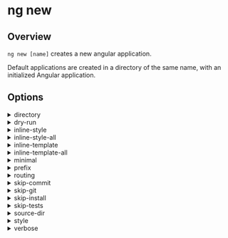 <!-- Links in /docs/documentation should NOT have `.md` at the end, because they end up in our wiki at release. -->

# ng new

## Overview
`ng new [name]` creates a new angular application.

Default applications are created in a directory of the same name, with an initialized Angular application.

## Options
<details>
  <summary>directory</summary>
  <p>
    <code>--directory</code> (alias: <code>-dir</code>) <em>default value: dir</em>
  </p>
  <p>
    The directory name to create the app in.
  </p>
</details>

<details>
  <summary>dry-run</summary>
  <p>
    <code>--dry-run</code> (alias: <code>-d</code>) <em>default value: false</em>
  </p>
  <p>
    Run through without making any changes. Will list all files that would have been created when running <code>ng new</code>.
  </p>
</details>

<details>
  <summary>inline-style</summary>
  <p>
    <code>--inline-style</code> (alias: <code>-is</code>) <em>default value: false</em>
  </p>
  <p>
    Determine whether the generated AppComponent styles will be inlined in the component code, or a seperate styles file.
  </p>
</details>

<details>
  <summary>inline-style-all</summary>
  <p>
    <code>--inline-style-all</code> (alias: <code>-isa</code>) <em>default value: false</em>
  </p>
  <p>
    Determine whether all generated components' styles will be inlined in the component code, or a seperate styles file.
  </p>
  <p>
    You can later change the value in <em>.angular-cli.json</em> (<code>defaults.component.inlineStyle</code>).
  </p>
</details>

<details>
  <summary>inline-template</summary>
  <p>
    <code>--inline-template</code> (alias: <code>-it</code>) <em>default value: false</em>
  </p>
  <p>
    Determine whether the generated AppComponent template will be inlined in the component code, or a seperate template file.
  </p>
</details>

<details>
  <summary>inline-template-all</summary>
  <p>
    <code>--inline-template-all</code> (alias: <code>-ita</code>) <em>default value: false</em>
  </p>
  <p>
    Determine whether all generated components' templates will be inlined in the component code, or a seperate template file.
  </p>
  <p>
    You can later change the value in <em>.angular-cli.json</em> (<code>defaults.component.inlineTemplate</code>).
  </p>
</details>

<details>
  <summary>minimal</summary>
  <p>
    <code>--minimal</code> <em>default value: false</em>
  </p>
  <p>
    Should create a minimal app.
  </p>
</details>

<details>
  <summary>prefix</summary>
  <p>
    <code>--prefix</code> (alias: <code>-p</code>) <em>default value: app</em>
  </p>
  <p>
    The prefix to use for all component selectors.
  </p>
  <p>
    You can later change the value in <em>.angular-cli.json</em> (<code>apps[0].prefix</code>).
  </p>
</details>

<details>
  <summary>routing</summary>
  <p>
    <code>--routing</code> <em>default value: false</em>
  </p>
  <p>
    Generate a routing module.
  </p>
</details>

<details>
  <summary>skip-commit</summary>
  <p>
    <code>--skip-commit</code> (alias: <code>-sc</code>) <em>default value: false</em>
  </p>
  <p>
    Skip committing the first commit to git.
  </p>
</details>

<details>
  <summary>skip-git</summary>
  <p>
    <code>--skip-git</code> (alias: <code>-sg</code>) <em>default value: false</em>
  </p>
  <p>
    Skip initializing a git repository.
  </p>
</details>

<details>
  <summary>skip-install</summary>
  <p>
    <code>--skip-install</code> (alias: <code>-si</code>) <em>default value: false</em>
  </p>
  <p>
    Skip installing packages.
  </p>
</details>

<details>
  <summary>skip-tests</summary>
  <p>
    <code>--skip-tests (aliases: </code>-st) <em>default value: false</em>
  </p>
  <p>
    Skip creating spec files.
  </p>
  <p>
    Skip including e2e functionality.
  </p>
</details>

<details>
  <summary>source-dir</summary>
  <p>
    <code>--source-dir</code> (alias: <code>-sd</code>) <em>default value: src</em>
  </p>
  <p>
    The name of the source directory.
  </p>
  <p>
    You can later change the value in <em>.angular-cli.json</em> (<code>apps[0].root</code>).
  </p>
</details>

<details>
  <summary>style</summary>
  <p>
    <code>--style</code> <em>default value: css</em>
  </p>
  <div>
    The style file default extension. Possible values:
    <ul>
      <li>css</li>
      <li>scss</li>
      <li>less</li>
      <li>sass</li>
      <li>styl (<code>stylus</code>)<li>
    </ul>
  </div>
  <p>
    You can later change the value in <em>.angular-cli.json</em> (<code>defaults.styleExt</code>).
  </p>
</details>

<details>
  <summary>verbose</summary>
  <p>
    <code>--verbose</code> (alias: <code>-v</code>) <em>default value: false</em>
  </p>
  <p>
    Adds more details to output logging.
  </p>
</details>
